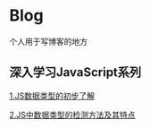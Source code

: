 # Blog

个人用于写博客的地方

## 深入学习JavaScript系列

[1.JS数据类型的初步了解](https://github.com/qza6268963/Blog/issues/2)

[2.JS中数据类型的检测方法及其特点 ](https://github.com/qza6268963/Blog/issues/3)

